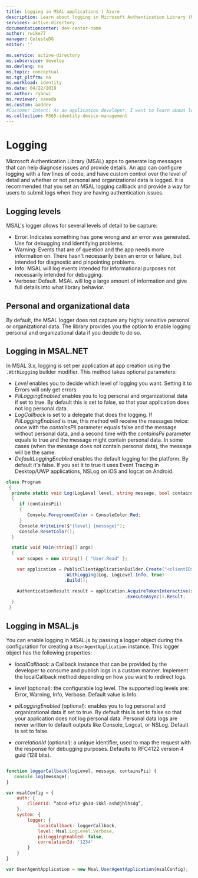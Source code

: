 ```yaml
---
title: Logging in MSAL applications | Azure
description: Learn about logging in Microsoft Authentication Library (MSAL) applications.
services: active-directory
documentationcenter: dev-center-name
author: rwike77
manager: CelesteDG
editor: ''

ms.service: active-directory
ms.subservice: develop
ms.devlang: na
ms.topic: conceptual
ms.tgt_pltfrm: na
ms.workload: identity
ms.date: 04/22/2019
ms.author: ryanwi
ms.reviewer: saeeda
ms.custom: aaddev
#Customer intent: As an application developer, I want to learn about logging so I can diagnose and troubleshoot my apps.
ms.collection: M365-identity-device-management
---
```


# Logging
Microsoft Authentication Library (MSAL) apps to generate log messages that can help diagnose issues and provide details. An app can configure logging with a few lines of code, and have custom control over the level of detail and whether or not personal and organizational data is logged. It is recommended that you set an MSAL logging callback and provide a way for users to submit logs when they are having authentication issues.

## Logging levels

MSAL's logger allows for several levels of detail to be capture:

- Error: Indicates something has gone wrong and an error was generated. Use for debugging and identifying problems.
- Warning: Events that are of question and the app needs more information on. There hasn't necessarily been an error or failure, but intended for diagnostic and pinpointing problems.
- Info: MSAL will log events intended for informational purposes not necessarily intended for debugging.
- Verbose: Default. MSAL will log a large amount of information and give full details into what library behavior.

## Personal and organizational data
By default, the MSAL logger does not capture any highly sensitive personal or organizational data. The library provides you the option to enable logging personal and organizational data if you decide to do so.

## Logging in MSAL.NET
In MSAL 3.x, logging is set per application at app creation using the `.WithLogging` builder modifier. This method takes optional parameters:

- *Level* enables you to decide which level of logging you want. Setting it to Errors will only get errors
- *PiiLoggingEnabled* enables you to log personal and organizational data if set to true. By default this is set to false, so that your application does not log personal data.
- *LogCallback* is set to a delegate that does the logging. If *PiiLoggingEnabled* is true, this method will receive the messages twice: once with the *containsPii* parameter equals false and the message without personal data, and a second time with the *containsPii* parameter equals to true and the message might contain personal data. In some cases (when the message does not contain personal data), the message will be the same.
- *DefaultLoggingEnabled* enables the default logging for the platform. By default it's false. If you set it to true it uses Event Tracing in Desktop/UWP applications, NSLog on iOS and logcat on Android.

```csharp
class Program
 {
  private static void Log(LogLevel level, string message, bool containsPii)
  {
     if (containsPii)
     {
        Console.ForegroundColor = ConsoleColor.Red;
     }
     Console.WriteLine($"{level} {message}");
     Console.ResetColor();
  }

  static void Main(string[] args)
  {
    var scopes = new string[] { "User.Read" };

    var application = PublicClientApplicationBuilder.Create("<clientID>")
                      .WithLogging(Log, LogLevel.Info, true)
                      .Build();

    AuthenticationResult result = application.AcquireTokenInteractive(scopes)
                                             .ExecuteAsync().Result;
  }
 }
 ```

 ## Logging in MSAL.js

 You can enable logging in MSAL.js by passing a logger object during the configuration for creating a `UserAgentApplication` instance. This logger object has the following properties:

- *localCallback*: a Callback instance that can be provided by the developer to consume and publish logs in a custom manner. Implement the localCallback method depending on how you want to redirect logs.

- *level* (optional): the configurable log level. The supported log levels are: Error, Warning, Info, Verbose. Default value is Info.

- *piiLoggingEnabled* (optional): enables you to log personal and organizational data if set to true. By default this is set to false so that your application does not log personal data. Personal data logs are never written to default outputs like Console, Logcat, or NSLog. Default is set to false.

- *correlationId* (optional): a unique identifier, used to map the request with the response for debugging purposes. Defaults to RFC4122 version 4 guid (128 bits).

```javascript

function loggerCallback(logLevel, message, containsPii) {
   console.log(message);
}

var msalConfig = {
    auth: {
        clientId: “abcd-ef12-gh34-ikkl-ashdjhlhsdg”,
    },
    system: {
        logger: {
            localCallback: loggerCallback,
            level: Msal.LogLevel.Verbose,
            piiLoggingEnabled: false,
            correlationId: '1234'
        }
    }
}

var UserAgentApplication = new Msal.UserAgentApplication(msalConfig);
```
